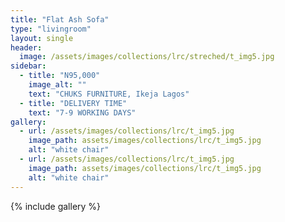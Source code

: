 ```yaml
---
title: "Flat Ash Sofa"
type: "livingroom"
layout: single
header:
  image: /assets/images/collections/lrc/streched/t_img5.jpg
sidebar:
  - title: "N95,000"
    image_alt: ""
    text: "CHUKS FURNITURE, Ikeja Lagos"
  - title: "DELIVERY TIME"
    text: "7-9 WORKING DAYS"
gallery:
  - url: /assets/images/collections/lrc/t_img5.jpg
    image_path: assets/images/collections/lrc/t_img5.jpg
    alt: "white chair"
  - url: /assets/images/collections/lrc/t_img5.jpg
    image_path: assets/images/collections/lrc/t_img5.jpg
    alt: "white chair"
---
```


{% include gallery %}



